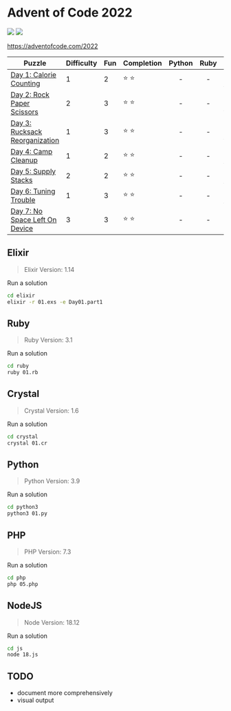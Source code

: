 # Advent of Code 2022

![](https://img.shields.io/badge/days%20completed-7-red) ![](https://img.shields.io/badge/stars%20⭐-14-yellow)

https://adventofcode.com/2022

| Puzzle | Difficulty | Fun | Completion | Python | Ruby | Elixir | PHP | JS | other |
|--------|------------|-----|------------|:------:|:----:|:------:|:---:|:--:|:-----:|
| [Day 1: Calorie Counting](https://adventofcode.com/2022/day/1) | 1 | 2 | :star: :star: | - | - | :heart_decoration: [01.exs](elixir/01.exs) | - | - | :gem: [01.cr](crystal/01.cr) |
| [Day 2: Rock Paper Scissors](https://adventofcode.com/2022/day/2) | 2 | 3 | :star: :star: | - | - | :heart_decoration: [02.exs](elixir/02.exs) | - | - | - |
| [Day 3: Rucksack Reorganization](https://adventofcode.com/2022/day/3) | 1 | 3 | :star: :star: | - | - | :heart_decoration: [03.exs](elixir/03.exs) | - | - | :gem: [03.cr](crystal/03.cr) |
| [Day 4: Camp Cleanup](https://adventofcode.com/2022/day/4) | 1 | 2 | :star: :star: | - | - | :heart_decoration: [04.exs](elixir/04.exs) | - | - | :gem: [04.cr](crystal/04.cr) |
| [Day 5: Supply Stacks](https://adventofcode.com/2022/day/5) | 2 | 2 | :star: :star: | - | - | :heart_decoration: [05.exs](elixir/05.exs) | - | - | - |
| [Day 6: Tuning Trouble](https://adventofcode.com/2022/day/6) | 1 | 3 | :star: :star: | - | - | :heart_decoration: [06.exs](elixir/06.exs) | :elephant: [06.php](php/06.php) | - | :gem: [06.cr](crystal/06.cr) |
| [Day 7: No Space Left On Device](https://adventofcode.com/2022/day/7) | 3 | 3 | :star: :star: | - | - | - | - | :jack_o_lantern: [07.js](js/07.js) | - |

## Elixir

> Elixir Version: 1.14

Run a solution

```sh
cd elixir
elixir -r 01.exs -e Day01.part1
```

## Ruby

> Ruby Version: 3.1

Run a solution

```sh
cd ruby
ruby 01.rb
```

## Crystal

> Crystal Version: 1.6

Run a solution

```sh
cd crystal
crystal 01.cr
```

## Python

> Python Version: 3.9

Run a solution

```sh
cd python3
python3 01.py
```

## PHP

> PHP Version: 7.3

Run a solution

```sh
cd php
php 05.php
```

## NodeJS

> Node Version: 18.12

Run a solution

```sh
cd js
node 18.js
```

## TODO

- document more comprehensively
- visual output
